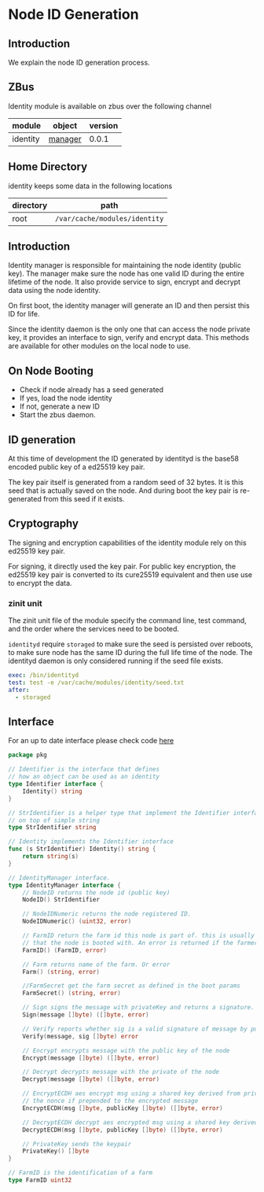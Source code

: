 <h1> Node ID Generation</h1>

## Introduction

We explain the node ID generation process.

## ZBus

Identity module is available on zbus over the following channel

| module | object | version |
|--------|--------|---------|
| identity|[manager](#interface)| 0.0.1|

## Home Directory

identity keeps some data in the following locations

| directory | path|
|----|---|
| root| `/var/cache/modules/identity`|

## Introduction

Identity manager is responsible for maintaining the node identity (public key). The manager make sure the node has one valid ID during the entire lifetime of the node. It also provide service to sign, encrypt and decrypt data using the node identity.

On first boot, the identity manager will generate an ID and then persist this ID for life.

Since the identity daemon is the only one that can access the node private key, it provides an interface to sign, verify and encrypt data. This methods are available for other modules on the local node to use.

## On Node Booting

- Check if node already has a seed generated
- If yes, load the node identity
- If not, generate a new ID
- Start the zbus daemon.

## ID generation

At this time of development the ID generated by identityd is the base58 encoded public key of a ed25519 key pair.

The key pair itself is generated from a random seed of 32 bytes. It is this seed that is actually saved on the node. And during boot the key pair is re-generated from this seed if it exists.

## Cryptography

The signing and  encryption capabilities of the identity module rely on this ed25519 key pair.

For signing, it directly used the key pair.
For public key encryption, the ed25519 key pair is converted to its cure25519 equivalent and then use use to encrypt the data.

### zinit unit

The zinit unit file of the module specify the command line,  test command, and the order where the services need to be booted.

`identityd` require `storaged` to make sure the seed is persisted over reboots, to make sure node has the same ID during the full life time of the node.
The identityd daemon is only considered running if the seed file exists.

```yaml
exec: /bin/identityd
test: test -e /var/cache/modules/identity/seed.txt
after:
  - storaged
```

## Interface

For an up to date interface please check code [here](https://github.com/threefoldtech/zos/blob/main/pkg/identity.go)
```go
package pkg

// Identifier is the interface that defines
// how an object can be used as an identity
type Identifier interface {
	Identity() string
}

// StrIdentifier is a helper type that implement the Identifier interface
// on top of simple string
type StrIdentifier string

// Identity implements the Identifier interface
func (s StrIdentifier) Identity() string {
	return string(s)
}

// IdentityManager interface.
type IdentityManager interface {
	// NodeID returns the node id (public key)
	NodeID() StrIdentifier

	// NodeIDNumeric returns the node registered ID.
	NodeIDNumeric() (uint32, error)

	// FarmID return the farm id this node is part of. this is usually a configuration
	// that the node is booted with. An error is returned if the farmer id is not configured
	FarmID() (FarmID, error)

	// Farm returns name of the farm. Or error
	Farm() (string, error)

	//FarmSecret get the farm secret as defined in the boot params
	FarmSecret() (string, error)

	// Sign signs the message with privateKey and returns a signature.
	Sign(message []byte) ([]byte, error)

	// Verify reports whether sig is a valid signature of message by publicKey.
	Verify(message, sig []byte) error

	// Encrypt encrypts message with the public key of the node
	Encrypt(message []byte) ([]byte, error)

	// Decrypt decrypts message with the private of the node
	Decrypt(message []byte) ([]byte, error)

	// EncryptECDH aes encrypt msg using a shared key derived from private key of the node and public key of the other party using Elliptic curve Diffie Helman algorithm
	// the nonce if prepended to the encrypted message
	EncryptECDH(msg []byte, publicKey []byte) ([]byte, error)

	// DecryptECDH decrypt aes encrypted msg using a shared key derived from private key of the node and public key of the other party using Elliptic curve Diffie Helman algorithm
	DecryptECDH(msg []byte, publicKey []byte) ([]byte, error)

	// PrivateKey sends the keypair
	PrivateKey() []byte
}

// FarmID is the identification of a farm
type FarmID uint32
```
